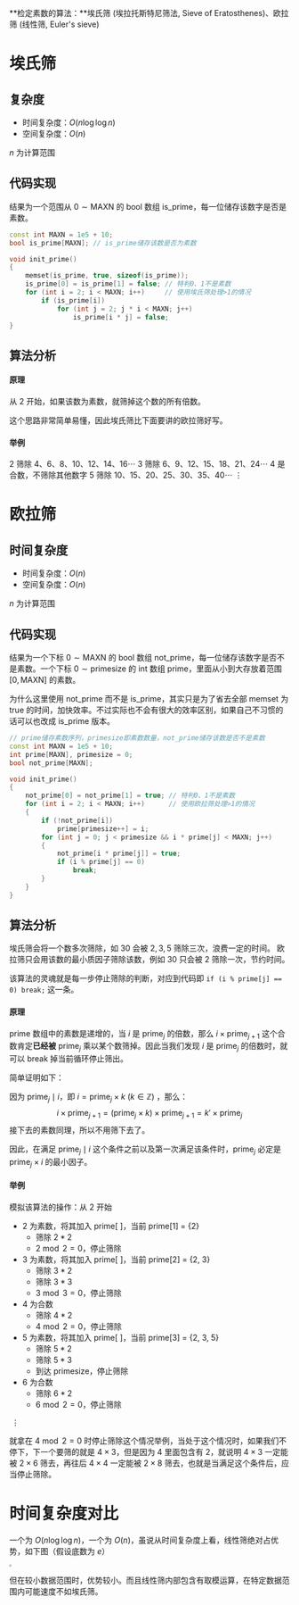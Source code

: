 **检定素数的算法：**埃氏筛 (埃拉托斯特尼筛法, Sieve of Eratosthenes)、欧拉筛 (线性筛, Euler's sieve)

<!--more-->

# 埃氏筛

## 复杂度

- 时间复杂度：$O(n\log\log n)$
- 空间复杂度：$O(n)$

$n$ 为计算范围

## 代码实现

结果为一个范围从 $0\sim\text{MAXN}$ 的 bool 数组 is_prime，每一位储存该数字是否是素数。

```cpp
const int MAXN = 1e5 + 10;
bool is_prime[MAXN]; // is_prime储存该数是否为素数

void init_prime()
{
    memset(is_prime, true, sizeof(is_prime));
    is_prime[0] = is_prime[1] = false; // 特判0、1不是素数
    for (int i = 2; i < MAXN; i++)     // 使用埃氏筛处理>1的情况
        if (is_prime[i])
            for (int j = 2; j * i < MAXN; j++)
                is_prime[i * j] = false;
}
```

## 算法分析

#### 原理

从 $2$ 开始，如果该数为素数，就筛掉这个数的所有倍数。

这个思路非常简单易懂，因此埃氏筛比下面要讲的欧拉筛好写。

#### 举例

$2$ 筛除 $4、6、8、10、12、14、16\cdots$
$3$ 筛除 $6、9、12、15、18、21、24\cdots$
$4$ 是合数，不筛除其他数字
$5$ 筛除 $10、15、20、25、30、35、40\cdots$
$\vdots$

# 欧拉筛

## 时间复杂度

- 时间复杂度：$O(n)$
- 空间复杂度：$O(n)$

$n$ 为计算范围

## 代码实现

结果为一个下标 $0\sim\text{MAXN}$ 的 bool 数组 not_prime，每一位储存该数字是否不是素数。一个下标 $0\sim\text{primesize}$ 的 int 数组 prime，里面从小到大存放着范围 $[0,\text{MAXN}]$ 的素数。

为什么这里使用 not_prime 而不是 is_prime，其实只是为了省去全部 memset 为 true 的时间，加快效率。不过实际也不会有很大的效率区别，如果自己不习惯的话可以也改成 is_prime 版本。

```cpp
// prime储存素数序列，primesize即素数数量，not_prime储存该数是否不是素数
const int MAXN = 1e5 + 10;
int prime[MAXN], primesize = 0;
bool not_prime[MAXN];

void init_prime()
{
    not_prime[0] = not_prime[1] = true; // 特判0、1不是素数
    for (int i = 2; i < MAXN; i++)      // 使用欧拉筛处理>1的情况
    {
        if (!not_prime[i])
            prime[primesize++] = i;
        for (int j = 0; j < primesize && i * prime[j] < MAXN; j++)
        {
            not_prime[i * prime[j]] = true;
            if (i % prime[j] == 0)
                break;
        }
    }
}
```

## 算法分析

埃氏筛会将一个数多次筛除，如 $30$ 会被 $2,3,5$ 筛除三次，浪费一定的时间。
欧拉筛只会用该数的最小质因子筛除该数，例如 $30$ 只会被 $2$ 筛除一次，节约时间。

该算法的灵魂就是每一步停止筛除的判断，对应到代码即 `if (i % prime[j] == 0) break;` 这一条。

#### 原理

$\text{prime}$ 数组中的素数是递增的，当 $i$ 是 $\text{prime}_j$ 的倍数，那么 $i\times \text{prime}_{j+1}$ 这个合数肯定**已经被** $\text{prime}_j$ 乘以某个数筛掉。因此当我们发现 $i$ 是 $\text{prime}_j$ 的倍数时，就可以 break 掉当前循环停止筛出。

简单证明如下：

因为 $\text{prime}_j\mid i$，即 $i = \text{prime}_j\times k\ (k\in\mathbb{Z})$ ，那么：
$$
i \times \text{prime}_{j+1} = (\text{prime}_j\times k) \times \text{prime}_{j+1} = k' \times \text{prime}_j
$$
接下去的素数同理，所以不用筛下去了。

因此，在满足 $\text{prime}_j \mid i$ 这个条件之前以及第一次满足该条件时，$\text{prime}_j$ 必定是 $\text{prime}_j \times i$ 的最小因子。

#### 举例

模拟该算法的操作：从 $2$ 开始

- $2$ 为素数，将其加入 prime[ ]，当前 prime[1] = {2}
  - 筛除 $2*2$
  - $2\bmod2=0$，停止筛除
- $3$ 为素数，将其加入 prime[ ]，当前 prime[2] = {2, 3}
  - 筛除 $3*2$
  - 筛除 $3*3$
  - $3\bmod3=0$，停止筛除
- $4$ 为合数
  - 筛除 $4*2$
  - $4\bmod2=0$，停止筛除
- $5$ 为素数，将其加入 prime[ ]，当前 prime[3] = {2, 3, 5}
  - 筛除 $5*2$
  - 筛除 $5*3$
  - 到达 primesize，停止筛除
- $6$ 为合数
  - 筛除 $6*2$
  - $6\bmod2=0$，停止筛除

​				$\vdots$

就拿在 $4\bmod2=0$ 时停止筛除这个情况举例，当处于这个情况时，如果我们不停下，下一个要筛的就是 $4\times3$，但是因为 $4$ 里面包含有 $2$，就说明 $4\times3$ 一定能被 $2\times6$ 筛去，再往后 $4\times4$ 一定能被 $2\times8$ 筛去，也就是当满足这个条件后，应当停止筛除。

# 时间复杂度对比

一个为 $O(n\log\log n)$，一个为 $O(n)$，虽说从时间复杂度上看，线性筛绝对占优势，如下图（假设底数为 $e$）

 <img src="https://assets.zouht.com/img/note/5-01.webp" style="zoom: 25%;" />

但在较小数据范围时，优势较小。而且线性筛内部包含有取模运算，在特定数据范围内可能速度不如埃氏筛。
